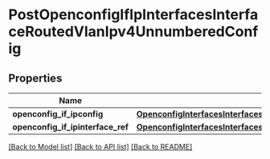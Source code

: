 # PostOpenconfigIfIpInterfacesInterfaceRoutedVlanIpv4UnnumberedConfig

## Properties
Name | Type | Description | Notes
------------ | ------------- | ------------- | -------------
**openconfig_if_ipconfig** | [**OpenconfigInterfacesInterfacesOpenconfiginterfacesinterfacesSubinterfacesOpenconfigifipipv4UnnumberedConfig**](OpenconfigInterfacesInterfacesOpenconfiginterfacesinterfacesSubinterfacesOpenconfigifipipv4UnnumberedConfig.md) |  | [optional] 
**openconfig_if_ipinterface_ref** | [**OpenconfigInterfacesInterfacesOpenconfiginterfacesinterfacesSubinterfacesOpenconfigifipipv4UnnumberedInterfaceref**](OpenconfigInterfacesInterfacesOpenconfiginterfacesinterfacesSubinterfacesOpenconfigifipipv4UnnumberedInterfaceref.md) |  | [optional] 

[[Back to Model list]](../README.md#documentation-for-models) [[Back to API list]](../README.md#documentation-for-api-endpoints) [[Back to README]](../README.md)


